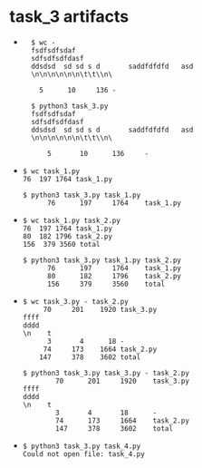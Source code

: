 # task_3 artifacts

- ```commandline
    $ wc -
    fsdfsdfsdaf
    sdfsdfsdfdasf
    ddsdsd  sd sd s d       saddfdfdfd   asd
    \n\n\n\n\n\n\t\t\\n\

      5      10     136 -
    ```
  ```commandline
    $ python3 task_3.py
    fsdfsdfsdaf                                               
    sdfsdfsdfdasf
    ddsdsd  sd sd s d       saddfdfdfd   asd
    \n\n\n\n\n\n\t\t\\n\

        5       10      136     -
    ```
  
- ```commandline
  $ wc task_1.py 
  76  197 1764 task_1.py
  ```
  
  ```commandline
  $ python3 task_3.py task_1.py 
        76      197     1764    task_1.py
  ```
  
- ```commandline
  $ wc task_1.py task_2.py 
  76  197 1764 task_1.py
  80  182 1796 task_2.py
  156  379 3560 total
  ```
  
  ```commandline
  $ python3 task_3.py task_1.py task_2.py 
        76      197     1764    task_1.py
        80      182     1796    task_2.py
        156     379     3560    total
  ```
    
- ```commandline
  $ wc task_3.py - task_2.py 
       70     201    1920 task_3.py
  ffff
  dddd
  \n    t
        3       4      18 -
       74     173    1664 task_2.py
      147     378    3602 total
    ```
  
  ```commandline
  $ python3 task_3.py task_3.py - task_2.py 
          70      201     1920    task_3.py
  ffff
  dddd
  \n    t
          3       4       18      -
          74      173     1664    task_2.py
          147     378     3602    total
  ```
  
- ```commandline
  $ python3 task_3.py task_4.py
  Could not open file: task_4.py
  ```